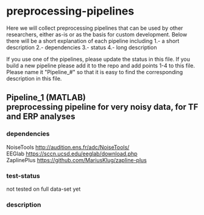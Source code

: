 # preprocessing-pipelines

Here we will collect preprocessing pipelines that can be used by other researchers, either as-is or as the basis for custom development.
Below there will be a short explanation of each pipeline including 1.- a short description  2.- dependencies  3.- status  4.- long description

If you use one of the pipelines, please update the status in this file. If you build a new pipeline please add it to the repo and add points 1-4 to this file.
Please name it "Pipeline_#" so that it is easy to find the corresponding description in this file.

## Pipeline_1 (MATLAB) <br /> preprocessing pipeline for very noisy data, for TF and ERP analyses
### dependencies
NoiseTools http://audition.ens.fr/adc/NoiseTools/ <br />
EEGlab https://sccn.ucsd.edu/eeglab/download.php <br />
ZaplinePlus https://github.com/MariusKlug/zapline-plus <br />

### test-status
not tested on full data-set yet

### description


